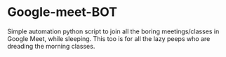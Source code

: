 # Google-meet-BOT
Simple automation python script to join all the boring meetings/classes in Google Meet, while sleeping. This too is for all the lazy peeps who are dreading the morning classes.
